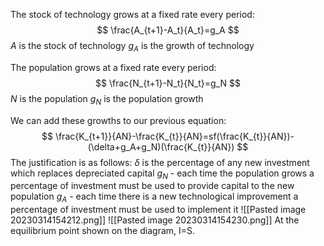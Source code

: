 The stock of technology grows at a fixed rate every period:
$$
\frac{A_{t+1}-A_t}{A_t}=g_A
$$
$A$ is the stock of technology
$g_A$ is the growth of technology

The population grows at a fixed rate every period:
$$
\frac{N_{t+1}-N_t}{N_t}=g_N
$$
$N$ is the population
$g_N$ is the population growth

We can add these growths to our previous equation:
$$
\frac{K_{t+1}}{AN}-\frac{K_{t}}{AN}=sf(\frac{K_{t}}{AN})-(\delta+g_A+g_N)(\frac{K_{t}}{AN})
$$
The justification is as follows:
$\delta$ is the percentage of any new investment which replaces depreciated capital
$g_N$ - each time the population grows a percentage of investment must be used to provide capital to the new population
$g_A$ - each time there is a new technological improvement a percentage of investment must be used to implement it
![[Pasted image 20230314154212.png]]
![[Pasted image 20230314154230.png]]
At the equilibrium point shown on the diagram, I=S.